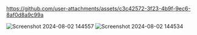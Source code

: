 

https://github.com/user-attachments/assets/c3c42572-3f23-4b9f-9ec6-8af0d8a9c99a

![Screenshot 2024-08-02 144557](https://github.com/user-attachments/assets/27ce073e-ed42-4b75-b446-95f4a51c9d95)
![Screenshot 2024-08-02 144534](https://github.com/user-attachments/assets/d2312520-e7e1-447d-a003-e1d2a1b8a524)

